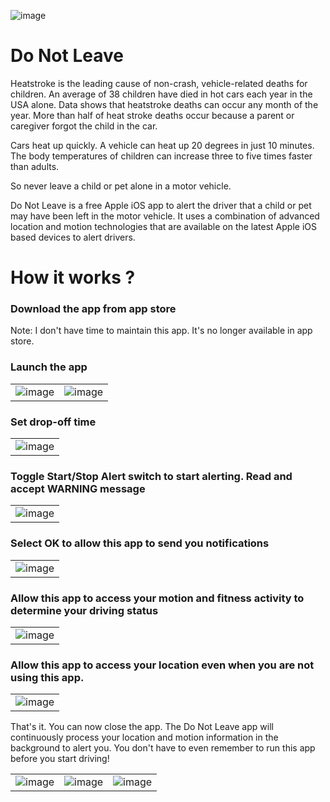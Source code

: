 ![image](https://github.com/sendtorrk/donotleave_app/assets/48602530/7c337501-ac97-4608-808b-692b4c7f3b99)


# Do Not Leave 

Heatstroke is the leading cause of non-crash, vehicle-related deaths for children. An average of 38 children have died in hot cars each year in the USA alone. Data shows that heatstroke deaths can occur any month of the year. More than half of heat stroke deaths occur because a parent or caregiver forgot the child in the car.

Cars heat up quickly. A vehicle can heat up 20 degrees in just 10 minutes. The body temperatures of children can increase three to five times faster than adults.

So never leave a child or pet alone in a motor vehicle.

Do Not Leave is a free Apple iOS app to alert the driver that a child or pet may have been left in the motor vehicle. It uses a combination of advanced location and motion technologies that are available on the latest Apple iOS based devices to alert drivers.

# How it works ?

### Download the app from app store

Note: I don't have time to maintain this app. It's no longer available in app store.

### Launch the app

|  |  |
| --- | --- |
| ![image](https://github.com/sendtorrk/donotleave_app/assets/48602530/ec729851-6cc1-4b35-a780-d8ea9f93281c) | ![image](https://github.com/sendtorrk/donotleave_app/assets/48602530/c66b62d9-1aec-459d-bb54-566828d469ee) |

### Set drop-off time

|  |
| --- |
| ![image](https://github.com/sendtorrk/donotleave_app/assets/48602530/4a4d68f2-a4b3-463c-b459-31b3717a7de5) |

###  Toggle Start/Stop Alert switch to start alerting. Read and accept WARNING message

|  |
| --- |
| ![image](https://github.com/sendtorrk/donotleave_app/assets/48602530/998340e0-c6c8-4a86-b133-45106c9c5c0e) |

### Select OK to allow this app to send you notifications

|  |
| --- |
| ![image](https://github.com/sendtorrk/donotleave_app/assets/48602530/70bc8b26-c0a9-416a-82a8-a0eb79e0aa6c) |

### Allow this app to access your motion and fitness activity to determine your driving status

|  |
| --- |
| ![image](https://github.com/sendtorrk/donotleave_app/assets/48602530/0e29e85f-4f3c-4da1-b5b8-df38a0bf15f3) |

### Allow this app to access your location even when you are not using this app.

|  |
| --- |
| ![image](https://github.com/sendtorrk/donotleave_app/assets/48602530/79c035d8-1fb7-476a-87f7-27b0fb7a12a2) |

That's it. You can now close the app. The Do Not Leave app will continuously process your location and motion information in the background to alert you. You don't have to even remember to run this app before you start driving!

|  |  |  |
| --- | --- | --- |
| ![image](https://github.com/sendtorrk/donotleave_app/assets/48602530/1612ecf8-7e33-406f-97ec-93d069d73511) | ![image](https://github.com/sendtorrk/donotleave_app/assets/48602530/942ab41a-9a83-4ce0-bce3-68e4a88b6ebe) | ![image](https://github.com/sendtorrk/donotleave_app/assets/48602530/1301cabf-d4d4-42b0-a3b5-0162b4e9a149) |





